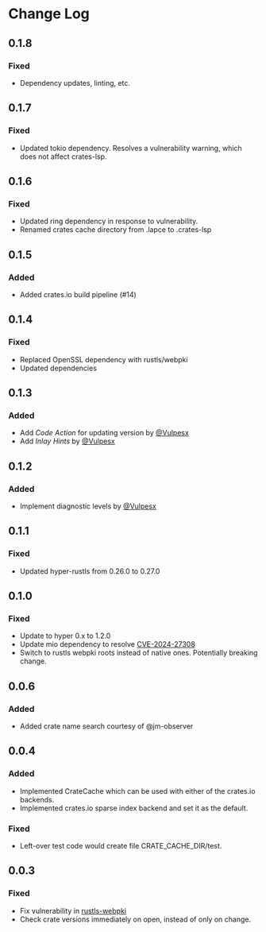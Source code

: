 # Change Log

## 0.1.8

### Fixed

* Dependency updates, linting, etc.

## 0.1.7

### Fixed

* Updated tokio dependency. Resolves a vulnerability warning, which does not affect crates-lsp.

## 0.1.6

### Fixed

* Updated ring dependency in response to vulnerability.
* Renamed crates cache directory from .lapce to .crates-lsp

## 0.1.5

### Added

* Added crates.io build pipeline (#14)

## 0.1.4

### Fixed

* Replaced OpenSSL dependency with rustls/webpki
* Updated dependencies

## 0.1.3

### Added

* Add *Code Action* for updating version by [@Vulpesx](https://github.com/MathiasPius/crates-lsp/pull/9)
* Add *Inlay Hints* by [@Vulpesx](https://github.com/MathiasPius/crates-lsp/pull/10)

## 0.1.2

### Added

* Implement diagnostic levels by [@Vulpesx](https://github.com/MathiasPius/crates-lsp/pull/8)

## 0.1.1

### Fixed

* Updated hyper-rustls from 0.26.0 to 0.27.0

## 0.1.0

### Fixed
* Update to hyper 0.x to 1.2.0
* Update mio dependency to resolve [CVE-2024-27308](https://github.com/advisories/GHSA-r8w9-5wcg-vfj7/dependabot)
* Switch to rustls webpki roots instead of native ones. Potentially breaking change.

## 0.0.6

### Added
* Added crate name search courtesy of @jm-observer

## 0.0.4

### Added
* Implemented CrateCache which can be used with either of the crates.io backends.
* Implemented crates.io sparse index backend and set it as the default.

### Fixed
* Left-over test code would create file CRATE_CACHE_DIR/test.

## 0.0.3

### Fixed
* Fix vulnerability in [rustls-webpki](https://github.com/briansmith/webpki/issues/69)
* Check crate versions immediately on open, instead of only on change.
